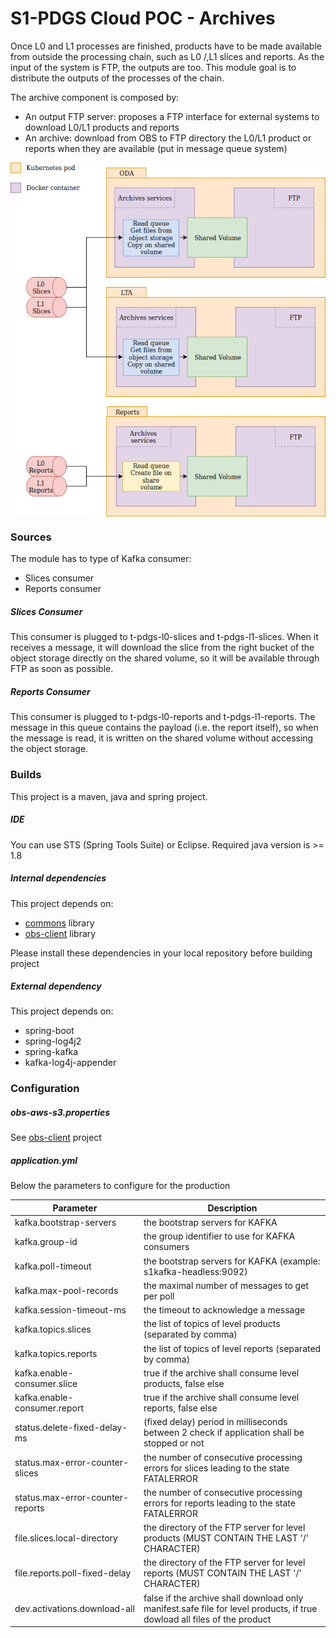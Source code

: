 S1-PDGS Cloud POC - Archives
============================

Once L0 and L1 processes are finished, products have to be made available from outside the processing chain, such as L0 /,L1 slices and reports. As the input of the system is FTP, the outputs are too.
This module goal is to distribute the outputs of the processes of the chain.

The archive component is composed by:
* An output FTP server: proposes a FTP interface for external systems to download L0/L1 products and reports
* An archive: download from OBS to FTP directory the L0/L1 product or reports when they are available (put in message queue system)

<div style="text-align:center"><img alt="tut" src="build/design_archives.png" align="center"/></div>


### Sources

The module has to type of Kafka consumer:
* Slices consumer
* Reports consumer

##### Slices Consumer
This consumer is plugged to t-pdgs-l0-slices and t-pdgs-l1-slices.
When it receives a message, it will download the slice from the right bucket of the object storage directly on the shared volume, so it will be available through FTP as soon as possible.

##### Reports Consumer
This consumer is plugged to t-pdgs-l0-reports and t-pdgs-l1-reports.
The message in this queue contains the payload (i.e. the report itself), so when the message is read, it is written on the shared volume without accessing the object storage.

### Builds

This project is a maven, java and spring project.

##### IDE

You can use STS (Spring Tools Suite) or Eclipse.
Required java version is >= 1.8

##### Internal dependencies

This project depends on:
* [commons](https://conf.geohub.space/wo7/lib-commons) library
* [obs-client](https://conf.geohub.space/wo7/obs-sdk) library

Please install these dependencies in your local repository before building project

##### External dependency
This project depends on:
* spring-boot
* spring-log4j2
* spring-kafka
* kafka-log4j-appender
	
### Configuration

##### obs-aws-s3.properties
See [obs-client](https://conf.geohub.space/wo7/obs-sdk) project

##### application.yml
Below the parameters to configure for the production

Parameter                                        | Description
------------------------------------------------ | ------------- 
kafka.bootstrap-servers                          | the bootstrap servers for KAFKA
kafka.group-id                                   | the group identifier to use for KAFKA consumers
kafka.poll-timeout                               | the bootstrap servers for KAFKA (example: s1kafka-headless:9092)
kafka.max-pool-records                           | the maximal number of messages to get per poll
kafka.session-timeout-ms                         | the timeout to acknowledge a message
kafka.topics.slices                              | the list of topics of level products (separated by comma)
kafka.topics.reports                             | the list of topics of level reports (separated by comma)
kafka.enable-consumer.slice                      | true if the archive shall consume level products, false else
kafka.enable-consumer.report                     | true if the archive shall consume level reports, false else
status.delete-fixed-delay-ms                     | (fixed delay) period in milliseconds between 2 check if application shall be stopped or not
status.max-error-counter-slices                  | the number of consecutive processing errors for slices leading to the state FATALERROR
status.max-error-counter-reports                 | the number of consecutive processing errors for reports leading to the state FATALERROR
file.slices.local-directory                      | the directory of the FTP server for level products (MUST CONTAIN THE LAST '/' CHARACTER)
file.reports.poll-fixed-delay                    | the directory of the FTP server for level reports (MUST CONTAIN THE LAST '/' CHARACTER)
dev.activations.download-all     					| false if the archive shall download only manifest.safe file for level products, if true dowload all files of the product